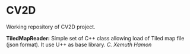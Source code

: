 # CV2D



Working repository of CV2D project. 

**TiledMapReader:** Simple set of C++ class allowing load of Tiled map file (json format). It use U++ as base library.  																											*C. Xemuth Hamon*

